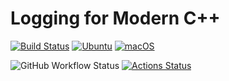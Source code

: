 # Logging for Modern C++

[![Build Status](https://ci.appveyor.com/api/projects/status/1acb366xfyg3qybk/branch/develop?svg=true)](https://ci.appveyor.com/project/ukoehler/UKCppLog)
[![Ubuntu](https://github.com/nlohmann/json/workflows/Ubuntu/badge.svg)](https://github.com/ukoehler/UKCppLog/actions?query=workflow%3AUbuntu)
[![macOS](https://github.com/nlohmann/json/workflows/macOS/badge.svg)](https://github.com/ukoehler/UKCppLog/actions?query=workflow%3AmacOS)

![GitHub Workflow Status](https://img.shields.io/github/workflow/status/ukoehler/UKCppLog/CMake)
[![Actions Status](https://github.com/ukoehler/UKCppLog/workflows/CMake/badge.svg)](https://github.com/ukoehler/UKCppLog/actions)